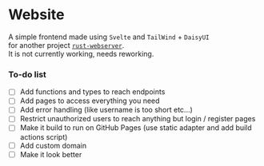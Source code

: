 # Website
A simple frontend made using `Svelte` and `TailWind` + `DaisyUI`\
for another project [`rust-webserver`](../../../rust-webserver).\
It is not currently working, needs reworking.

### To-do list
- [ ] Add functions and types to reach endpoints
- [ ] Add pages to access everything you need
- [ ] Add error handling (like username is too short etc...)
- [ ] Restrict unauthorized users to reach anything but login / register pages
- [ ] Make it build to run on GitHub Pages (use static adapter and add build actions script)
- [ ] Add custom domain
- [ ] Make it look better
